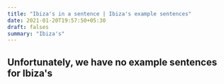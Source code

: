 ```yaml
---
title: "Ibiza's in a sentence | Ibiza's example sentences"
date: 2021-01-20T19:57:50+05:30
draft: falses
summary: "Ibiza's"
---
```

## Unfortunately, we have no example sentences for Ibiza's                 
